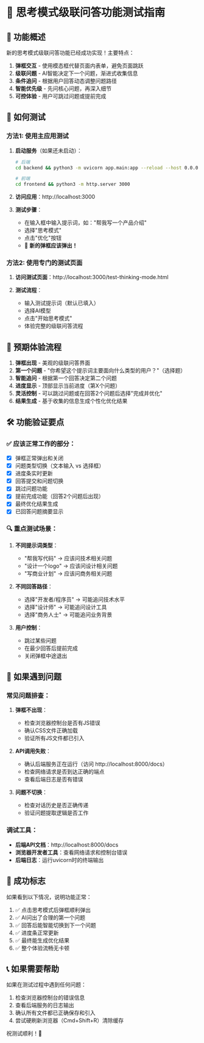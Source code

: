 # 🧪 思考模式级联问答功能测试指南

## 🚀 功能概述

新的思考模式级联问答功能已经成功实现！主要特点：

1. **弹框交互** - 使用模态框代替页面内表单，避免页面跳跃
2. **级联问题** - AI智能决定下一个问题，渐进式收集信息  
3. **条件追问** - 根据用户回答动态调整问题路径
4. **智能优先级** - 先问核心问题，再深入细节
5. **可控体验** - 用户可跳过问题或提前完成

## 🔧 如何测试

### 方法1: 使用主应用测试

1. **启动服务**（如果还未启动）：
   ```bash
   # 后端
   cd backend && python3 -m uvicorn app.main:app --reload --host 0.0.0.0 --port 8000
   
   # 前端  
   cd frontend && python3 -m http.server 3000
   ```

2. **访问应用**：http://localhost:3000

3. **测试步骤**：
   - 在输入框中输入提示词，如："帮我写一个产品介绍"
   - 选择"思考模式"
   - 点击"优化"按钮
   - 🎉 **新的弹框应该弹出！**

### 方法2: 使用专门的测试页面

1. **访问测试页面**：http://localhost:3000/test-thinking-mode.html

2. **测试流程**：
   - 输入测试提示词（默认已填入）
   - 选择AI模型
   - 点击"开始思考模式"
   - 体验完整的级联问答流程

## 🎯 预期体验流程

1. **弹框出现** - 美观的级联问答界面
2. **第一个问题** - "你希望这个提示词主要面向什么类型的用户？"（选择题）
3. **智能追问** - 根据第一个回答决定第二个问题
4. **进度显示** - 顶部显示当前进度（第X个问题）
5. **灵活控制** - 可以跳过问题或在回答2个问题后选择"完成并优化"
6. **结果生成** - 基于收集的信息生成个性化优化结果

## 🛠️ 功能验证要点

### ✅ 应该正常工作的部分：
- [x] 弹框正常弹出和关闭
- [x] 问题类型切换（文本输入 vs 选择框）
- [x] 进度条实时更新
- [x] 回答提交和问题切换
- [x] 跳过问题功能
- [x] 提前完成功能（回答2个问题后出现）
- [x] 最终优化结果生成
- [x] 已回答问题摘要显示

### 🔍 重点测试场景：

1. **不同提示词类型**：
   - "帮我写代码" → 应该问技术相关问题
   - "设计一个logo" → 应该问设计相关问题
   - "写商业计划" → 应该问商务相关问题

2. **不同回答路径**：
   - 选择"开发者/程序员" → 可能追问技术水平
   - 选择"设计师" → 可能追问设计工具
   - 选择"商务人士" → 可能追问业务背景

3. **用户控制**：
   - 跳过某些问题
   - 在最少回答后提前完成
   - 关闭弹框中途退出

## 🐛 如果遇到问题

### 常见问题排查：

1. **弹框不出现**：
   - 检查浏览器控制台是否有JS错误
   - 确认CSS文件正确加载
   - 验证所有JS文件都已引入

2. **API调用失败**：
   - 确认后端服务正在运行（访问 http://localhost:8000/docs）
   - 检查网络请求是否到达正确的端点
   - 查看后端日志是否有错误

3. **问题不切换**：
   - 检查对话历史是否正确传递
   - 验证问题提取逻辑是否工作

### 调试工具：
- **后端API文档**：http://localhost:8000/docs
- **浏览器开发者工具**：查看网络请求和控制台错误
- **后端日志**：运行uvicorn时的终端输出

## 🎉 成功标志

如果看到以下情况，说明功能正常：

1. ✅ 点击思考模式后弹框顺利弹出
2. ✅ AI问出了合理的第一个问题  
3. ✅ 回答后能智能切换到下一个问题
4. ✅ 进度条正常更新
5. ✅ 最终能生成优化结果
6. ✅ 整个体验流畅无卡顿

## 📞 如果需要帮助

如果在测试过程中遇到任何问题：

1. 检查浏览器控制台的错误信息
2. 查看后端服务的日志输出
3. 确认所有文件都已正确保存和引入
4. 尝试硬刷新浏览器（Cmd+Shift+R）清除缓存

祝测试顺利！🚀
